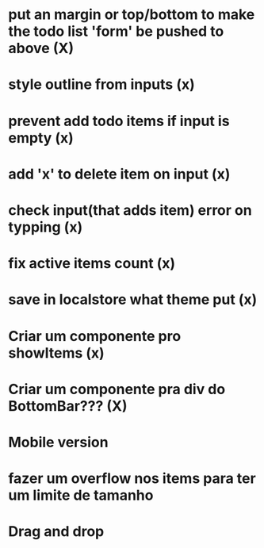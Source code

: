 # put an margin or top/bottom to make the todo list 'form' be pushed to above (X)

# style outline from inputs (x)

# prevent add todo items if input is empty (x)

# add 'x' to delete item on input (x)

# check input(that adds item) error on typping (x)

# fix active items count (x)

# save in localstore what theme put (x)

# Criar um componente pro showItems (x)

# Criar um componente pra div do BottomBar??? (X)

# Mobile version

# fazer um overflow nos items para ter um limite de tamanho

# Drag and drop







